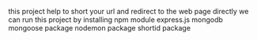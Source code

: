 this project help to short your url and redirect to the web page directly
we can run this project by installing 
npm module 
express.js 
mongodb
mongoose package
nodemon package
shortid package

